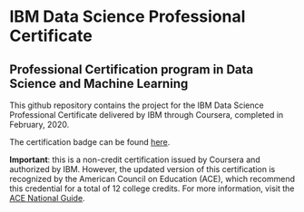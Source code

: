 # IBM Data Science Professional Certificate
## Professional Certification program in Data Science and Machine Learning 

This github repository contains the project for the IBM Data Science Professional Certificate delivered by IBM through Coursera, completed in February, 2020.

The certification badge can be found [here](https://www.credly.com/badges/b995ddc2-7ec1-4b6f-8921-1576f7d10953).

**Important**: this is a non-credit certification issued by Coursera and authorized by IBM. However, the updated version of this certification is recognized by the American Council on Education (ACE), which recommend this credential for a total of 12 college credits. For more information, visit the [ACE National Guide](https://www.acenet.edu/National-Guide/Pages/Course.aspx?org=IBM&cid=eb7d51c4-662b-ec11-b6e5-000d3a58e694&oid=6d532c35-75c4-ea11-a812-000d3a33232a).


